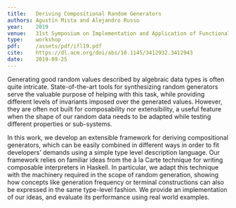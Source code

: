 ```yaml
---
title:   Deriving Compositional Random Generators
authors: Agustín Mista and Alejandro Russo
year:    2019
venue:   31st Symposium on Implementation and Application of Functional Languages
type:    workshop
pdf:     /assets/pdf/ifl19.pdf
cite:    https://dl.acm.org/doi/abs/10.1145/3412932.3412943
date:    2019-09-25
---
```


Generating good random values described by algebraic data types is often quite
intricate. State-of-the-art tools for synthesizing random generators serve the
valuable purpose of helping with this task, while providing different levels of
invariants imposed over the generated values. However, they are often not built
for composability nor extensibility, a useful feature when the shape of our
random data needs to be adapted while testing different properties or
sub-systems.

In this work, we develop an extensible framework for deriving compositional
generators, which can be easily combined in different ways in order to fit
developers’ demands using a simple type level description language. Our
framework relies on familiar ideas from the à la Carte technique for writing
composable interpreters in Haskell. In particular, we adapt this technique with
the machinery required in the scope of random generation, showing how concepts
like generation frequency or terminal constructions can also be expressed in the
same type-level fashion. We provide an implementation of our ideas, and evaluate
its performance using real world examples.
